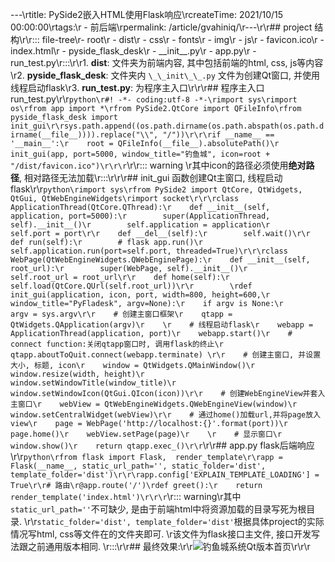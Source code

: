 ---\rtitle: PySide2嵌入HTML使用Flask响应\rcreateTime: 2021/10/15 00:00:00\rtags:\r  - 前后端\rpermalink: /article/gvahiniq/\r---\r\r## project 结构\r\r::: file-tree\r- root\r  - dist\r    - css\r    - fonts\r    - img\r    - js\r      - favicon.ico\r      - index.html\r  - pyside_flask_desk\r    - \_\_init\_\_.py\r  - app.py\r  - run_test.py\r:::\r\r1. **dist**: 文件夹为前端内容, 其中包括前端的html, css, js等内容\r2. **pyside_flask_desk**: 文件夹内 `\_\_init\_\_.py` 文件为创建Qt窗口, 并使用线程启动flask\r3. **run_test.py**: 为程序主入口\r\r\r## 程序主入口 run_test.py\r\r```python\r#! -*- coding:utf-8 -*-\rimport sys\rimport os\rfrom app import *\rfrom PySide2.QtCore import QFileInfo\rfrom pyside_flask_desk import init_gui\r\rsys.path.append((os.path.dirname(os.path.abspath(os.path.dirname(__file__)))).replace("\\", "/"))\r\r\rif __name__ == '__main__':\r    root = QFileInfo(__file__).absolutePath()\r    init_gui(app, port=5000, window_title="钓鱼城", icon=root + "/dist/favicon.ico")\r\r\r```\r\r::: warning \r其中icon的路径必须使用**绝对路径**, 相对路径无法加载\r:::\r\r\r## init_gui 函数创建Qt主窗口, 线程启动flask\r\r```python\rimport sys\rfrom PySide2 import QtCore, QtWidgets, QtGui, QtWebEngineWidgets\rimport socket\r\r\rclass ApplicationThread(QtCore.QThread):\r    def __init__(self, application, port=5000):\r        super(ApplicationThread, self).__init__()\r        self.application = application\r        self.port = port\r\r    def __del__(self):\r        self.wait()\r\r    def run(self):\r        # flask app.run()\r        self.application.run(port=self.port, threaded=True)\r\r\rclass WebPage(QtWebEngineWidgets.QWebEnginePage):\r    def __init__(self, root_url):\r        super(WebPage, self).__init__()\r        self.root_url = root_url\r\r    def home(self):\r        self.load(QtCore.QUrl(self.root_url))\r\r        \rdef init_gui(application, icon, port, width=800, height=600,\r             window_title="PyFladesk", argv=None):\r    if argv is None:\r        argv = sys.argv\r\r    # 创建主窗口框架\r    qtapp = QtWidgets.QApplication(argv)\r    \r    # 线程启动flask\r    webapp = ApplicationThread(application, port)\r    webapp.start()\r    # connect function:关闭qtapp窗口时, 调用flask的终止\r    qtapp.aboutToQuit.connect(webapp.terminate) \r\r    # 创建主窗口, 并设置大小, 标题, icon\r    window = QtWidgets.QMainWindow()\r    window.resize(width, height)\r    window.setWindowTitle(window_title)\r    window.setWindowIcon(QtGui.QIcon(icon))\r\r    # 创建WebEngineView并套入主窗口\r    webView = QtWebEngineWidgets.QWebEngineView(window)\r    window.setCentralWidget(webView)\r\r    # 通过home()加载url,并将page放入view\r    page = WebPage('http://localhost:{}'.format(port))\r    page.home()\r    webView.setPage(page)\r	\r    # 显示窗口\r    window.show()\r    return qtapp.exec_()\r\r```\r\r## app.py flask后端响应\r\r```python\rfrom flask import Flask,  render_template\r\rapp = Flask(__name__, static_url_path='', static_folder='dist', template_folder='dist')\r\r\rapp.config['EXPLAIN_TEMPLATE_LOADING'] = True\r\r# 路由\r@app.route('/')\rdef greet():\r    return render_template('index.html')\r\r\r```\r::: warning\r其中`static_url_path=''`不可缺少, 是由于前端html中将资源加载的目录写死为根目录. \r\r`static_folder='dist', template_folder='dist'`根据具体project的实际情况写html, css等文件在的文件夹即可. \r该文件为flask接口主文件, 接口开发写法跟之前通用版本相同. \r:::\r\r## 最终效果:\r\r![钓鱼城系统Qt版本首页](/screen_shot/fishing-castle-qt-homepage.png)\r\r\r